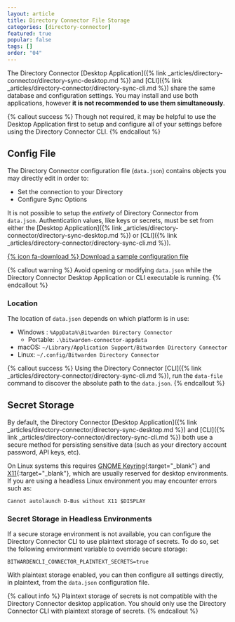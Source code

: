 ```yaml
---
layout: article
title: Directory Connector File Storage
categories: [directory-connector]
featured: true
popular: false
tags: []
order: "04"
---
```


The Directory Connector [Desktop Application]({% link _articles/directory-connector/directory-sync-desktop.md %}) and [CLI]({% link _articles/directory-connector/directory-sync-cli.md %}) share the same database and configuration settings. You may install and use both applications, however **it is not recommended to use them simultaneously**.

{% callout success %}
Though not required, it may be helpful to use the Desktop Application first to setup and configure all of your settings before using the Directory Connector CLI.
{% endcallout %}

## Config File

The Directory Connector configuration file (`data.json`) contains objects you may directly edit in order to:
- Set the connection to your Directory
- Configure Sync Options

It is not possible to setup the *entirety* of Directory Connector from `data.json`. Authentication values, like keys or secrets, must be set from either the [Desktop Application]({% link _articles/directory-connector/directory-sync-desktop.md %}) or [CLI]({% link _articles/directory-connector/directory-sync-cli.md %}).

[{% icon fa-download %} Download a sample configuration file]({{site.baseurl}}/files/data.json)

{% callout warning %}
Avoid opening or modifying `data.json` while the Directory Connector Desktop Application or CLI executable is running.
{% endcallout %}

### Location

The location of `data.json` depends on which platform is in use:

- Windows : `%AppData%\Bitwarden Directory Connector`
  - Portable: `.\bitwarden-connector-appdata`
- macOS: `~/Library/Application Support/Bitwarden Directory Connector`
- Linux: `~/.config/Bitwarden Directory Connector`

{% callout success %}
Using the Directory Connector [CLI]({% link _articles/directory-connector/directory-sync-cli.md %}), run the `data-file` command to discover the absolute path to the `data.json`.
{% endcallout %}


## Secret Storage

By default, the Directory Connector [Desktop Application]({% link _articles/directory-connector/directory-sync-desktop.md %}) and [CLI]({% link _articles/directory-connector/directory-sync-cli.md %}) both use a secure method for persisting sensitive data (such as your directory account password, API keys, etc).

On Linux systems this requires [GNOME Keyring](https://wiki.archlinux.org/index.php/GNOME/Keyring){:target="\_blank"} and [X11](https://en.wikipedia.org/wiki/X_Window_System){:target="\_blank"}, which are usually reserved for desktop environments. If you are using a headless Linux environment you may encounter errors such as:
```
Cannot autolaunch D-Bus without X11 $DISPLAY
```
### Secret Storage in Headless Environments

If a secure storage environment is not available, you can configure the Directory Connector CLI to use plaintext storage of secrets. To do so, set the following environment variable to override secure storage:
```
BITWARDENCLI_CONNECTOR_PLAINTEXT_SECRETS=true
```

With plaintext storage enabled, you can then configure all settings directly, in plaintext, from the `data.json` configuration file.

{% callout info %}
Plaintext storage of secrets is not compatible with the Directory Connector desktop application. You should only use the Directory Connector CLI with plaintext storage of secrets.
{% endcallout %}
